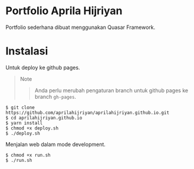 Portfolio Aprila Hijriyan
=====

Portfolio sederhana dibuat menggunakan Quasar Framework.

Instalasi
=====

Untuk deploy ke github pages.

> Note
>> Anda perlu merubah pengaturan branch untuk github pages ke branch ``gh-pages``.

```
$ git clone https://github.com/aprilahijriyan/aprilahijriyan.github.io.git
$ cd aprilahijriyan.github.io
$ yarn install
$ chmod +x deploy.sh
$ ./deploy.sh
```

Menjalan web dalam mode development.

```
$ chmod +x run.sh
$ ./run.sh
```
